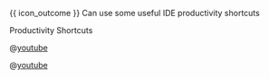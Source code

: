<span id="prereqs"></span>

<span id="outcomes">{{ icon_outcome }} Can use some useful IDE productivity shortcuts</span>

<span id="title">Productivity Shortcuts</span>

<div id="body">

<div v-closeable alt="video: Intellij shortcuts">

@[youtube](KsVWdGOnHZU)

@[youtube](EvXpgL2iho4)


</div>

</div>

<div id="extras">
</div>